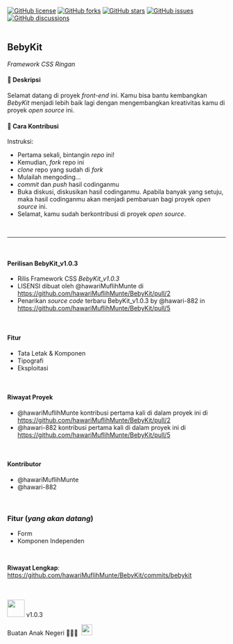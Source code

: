 <a href="https://github.com/hawariMuflihMunte/BebyKit/blob/main/LICENSE"><img alt="GitHub license" src="https://img.shields.io/github/license/hawariMuflihMunte/BebyKit?color=red&style=flat-square"></a> <a href="https://github.com/hawariMuflihMunte/BebyKit/network"><img alt="GitHub forks" src="https://img.shields.io/github/forks/hawariMuflihMunte/BebyKit?style=flat-square"></a> <a href="https://github.com/hawariMuflihMunte/BebyKit/stargazers"><img alt="GitHub stars" src="https://img.shields.io/github/stars/hawariMuflihMunte/BebyKit?color=yellow&style=flat-square"></a> <a href="https://github.com/hawariMuflihMunte/BebyKit/issues"><img alt="GitHub issues" src="https://img.shields.io/github/issues/hawariMuflihMunte/BebyKit?color=green&style=flat-square"></a> <a href="https://github.com/hawariMuflihMunte/BebyKit/discussions"><img alt="GitHub discussions" src="https://img.shields.io/github/discussions/hawariMuflihMunte/BebyKit?style=flat-square"></a>
<br/>
<br/>

## BebyKit

<!-- *Lightweight CSS Framework* -->
_Framework CSS Ringan_

<!-- Made with ❤️ by all the _BebyKit_'s team. -->
<!-- #### Description -->
#### 📍 Deskripsi

Selamat datang di proyek _front-end_ ini. Kamu bisa bantu kembangkan _BebyKit_ menjadi lebih baik lagi dengan mengembangkan kreativitas kamu di proyek _open source_ ini.

<!-- #### Contribution Guideline -->
#### 📍 Cara Kontribusi
<!-- Instruction
- At the very first step, star this repo!
- Fork this repo
- Clone your forked repo
- Create your own creative script
- Commit & Push your code
- Discuss the Pull Request to be merged (if accepted, your script will be pulled)
- Celebrate your contribute to open-source project 😄 -->

Instruksi:
- Pertama sekali, bintangin _repo_ ini!
- Kemudian, _fork_ repo ini
- _clone_ repo yang sudah di _fork_
- Mulailah mengoding...
- _commit_ dan _push_ hasil codinganmu
- Buka diskusi, diskusikan hasil codinganmu. Apabila banyak yang setuju, maka hasil codinganmu akan menjadi pembaruan bagi proyek _open source_ ini.
- Selamat, kamu sudah berkontribusi di proyek _open source_.

<br>

----

<br>

#### Perilisan BebyKit_v1.0.3
* Rilis Framework CSS *BebyKit_v1.0.3*
* LISENSI dibuat oleh @hawariMuflihMunte di https://github.com/hawariMuflihMunte/BebyKit/pull/2
* Penarikan _source code_ terbaru BebyKit_v1.0.3 by @hawari-882 in https://github.com/hawariMuflihMunte/BebyKit/pull/5
<br>

#### Fitur
* Tata Letak & Komponen
* Tipografi
* Eksploitasi
<br>

#### Riwayat Proyek
* @hawariMuflihMunte kontribusi pertama kali di dalam proyek ini di https://github.com/hawariMuflihMunte/BebyKit/pull/2
* @hawari-882 kontribusi pertama kali di dalam proyek ini di https://github.com/hawariMuflihMunte/BebyKit/pull/5
<br>

#### Kontributor
* @hawariMuflihMunte
* @hawari-882
<br>

### Fitur (*yang akan datang*)
* Form
* Komponen Independen
<br>

**Riwayat Lengkap**: https://github.com/hawariMuflihMunte/BebyKit/commits/bebykit

<br>
<br>

<img src="https://cdn.jsdelivr.net/gh/hawariMuflihMunte/BebyKit@main/assets/images/bebykit.png?raw=true" width="40px">
v1.0.3

Buatan Anak Negeri 💪💪💪&nbsp;
<img src="https://cdn.jsdelivr.net/gh/hawariMuflihMunte/BebyKit@429552555c907bb5bf52dfffc1219ce251b19ba5/assets/images/indonesia-flag.svg" width="25px">
